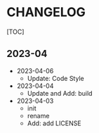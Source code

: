 # CHANGELOG

[TOC]

## 2023-04

- 2023-04-06
  - Update: Code Style
- 2023-04-04
  - Update and Add: build
- 2023-04-03
  - init
  - rename
  - Add: add LICENSE
